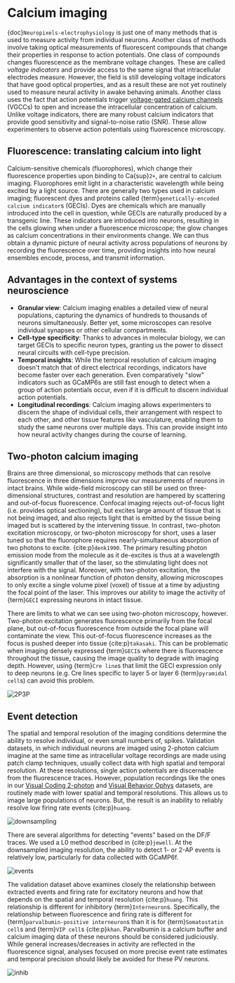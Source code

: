 # Calcium imaging

{doc}`Neuropixels-electrophysiology` is just one of many methods that is used to
measure activity from individual neurons. Another class of methods involve
taking optical measurements of fluorescent compounds that change their
properties in response to action potentials. One class of compounds changes
fluorescence as the membrane voltage changes. These are called  _voltage indicators_
and provide access to the same signal that intracellular electrodes measure. However,
the field is still developing voltage indicators that have good optical properties,
and as a result these are not yet routinely used to measure neural activity in awake
behaving animals. Another class uses the fact that action potentials trigger [voltage-gated calcium
channels](https://en.wikipedia.org/wiki/Voltage-gated_calcium_channel) (VGCCs)
to open and increase the intracellular concentration of calcium. Unlike voltage
indicators, there are many robust calcium indicators that provide good
sensitivity and signal-to-noise ratio (SNR). These allow experimenters to observe
action potentials using fluorescence microscopy.

## Fluorescence: translating calcium into light

Calcium-sensitive chemicals (fluorophores), which change their fluorescence properties upon binding to 
Ca{sup}`2+`, are central to calcium imaging. Fluorophores emit light in a characteristic wavelength
while being excited by a light source. There are generally two types used in calcium imaging; fluorescent dyes
and proteins called {term}`genetically-encoded calcium indicator`s (GECIs). Dyes are chemicals which are
manually introduced into the cell in question, while GECIs are naturally produced by a transgenic line.
These indicators are introduced into neurons, resulting in the cells glowing when under 
a fluorescence microscope; the glow changes as calcium concentrations in their environments change.
We can thus obtain a dynamic picture of neural activity across populations of neurons
by recording the fluorescence over time, providing insights into how
neural ensembles encode, process, and transmit information.

## Advantages in the context of systems neuroscience

- **Granular view**: Calcium imaging enables a detailed view of neural
  populations, capturing the dynamics of hundreds to thousands of neurons
  simultaneously. Better yet, some microscopes can resolve individual synapses
  or other cellular compartments.
- **Cell-type specificity**: Thanks to advances in molecular biology, we can
  target GECIs to specific neuron types, granting us the power to dissect neural
  circuits with cell-type precision.
- **Temporal insights**: While the temporal resolution of calcium imaging
  doesn't match that of direct electrical recordings, indicators have become
  faster over each generation. Even comparatively "slow" indicators such as
  GCaMP6s are still fast enough to detect when a group of action potentials
  occur, even if it is difficult to discern individual action potentials.
- **Longitudinal recordings**: Calcium imaging allows experimenters to discern
  the shape of individual cells, their arrangement with respect to each other, and
  other tissue features like vasculature, enabling them to study the same neurons
  over multiple days. This can provide insight into how neural activity changes during the
  course of learning.

## Two-photon calcium imaging

Brains are three dimensional, so microscopy methods that can resolve
fluorescence in three dimensions improve our measurements of neurons in intact
brains. While wide-field microscopy can still be used on three-dimensional
structures, contrast and resolution are hampered by scattering and out-of-focus
fluorescence. Confocal imaging rejects out-of-focus light (i.e. provides optical
sectioning), but excites large amount of tissue that is not being imaged, and
also rejects light that is emitted by the tissue being imaged but is scattered by the
intervening tissue. In contrast, two-photon excitation microscopy, or two-photon microscopy
for short, uses a laser tuned so that the fluorophore requires nearly-simultaneous absorption of
two photons to excite. {cite:p}`denk1990`. The primary resulting photon emission mode
from the molecule as it de-excites is thus at a wavelength significantly smaller that of the laser,
so the stimulating light does not interfere with the signal. Moreover, with two-photon excitation,
the absorption is a nonlinear function of photon density, allowing microscopes to
only excite a single volume pixel (voxel) of tissue at a time by adjusting the focal point of the laser. 
This improves our ability to image the activity of {term}`GECI` expressing neurons in intact tissue.

There are limits to what we can see using two-photon microscopy, however. Two-photon excitation generates fluorescence primarily from the focal plane, but out-of-focus fluorescence from outside the focal plane will contaminate the view. This out-of-focus fluorescence increases as the focus is pushed deeper into tissue {cite:p}`takasaki`. This can be problematic when imaging densely expressed {term}`GECI`s where there is fluorescence throughout the tissue, causing the image quality to degrade with imaging depth. However, using {term}`Cre line`s that limit the GECI expression only to deep neurons (e.g. Cre lines specific to layer 5 or layer 6 {term}`pyramidal cell`s) can avoid this problem.

![2P3P](/resources/2P3P.jpg)

## Event detection

The spatial and temporal resolution of the imaging conditions determine the ability to resolve individual, or even small numbers of, spikes. Validation datasets, in which individual neurons are imaged using 2-photon calcium imagine at the same time as intracellular voltage recordings are made using patch clamp techniques, usually collect data with high spatial and temporal resolution. At these resolutions, single action potentials are discernable from the fluorescence traces. However, population recordings like the ones in our [Visual Coding 2-photon](vc2p-background) and [Visual Behavior Ophys](VB-Ophys) datasets, are routinely made with lower spatial and temporal resolutions. This allows us to image large populations of neurons. But, the result is an inability to reliably resolve low firing rate events {cite:p}`huang`.

![downsampling](/resources/Huang_downsampling.png)

There are several algorithms for detecting "events" based on the DF/F traces. We used a L0 method described in {cite:p}`jewell`. At the downsampled imaging resolution, the ability to detect 1- or 2-AP events is relatively low, particularly for data collected with GCaMP6f.

![events](/resources/Huang_eventprobability.png)

The validation dataset above examines closely the relationship between extracted events and firing rate for excitatory neurons and how that depends on the spatial and temporal resolution {cite:p}`huang`. This relationship is different for inhibitory {term}`Interneuron`s. Specifically, the relationship between fluorescence and firing rate is different for {term}`parvalbumin-positive interneuron`s than it is for {term}`Somatostatin cell`s and {term}`VIP cell`s {cite:p}`khan`. Parvalbumin is a calcium buffer and calcium imaging data of these neurons should be considered judiciously. While general increases/decreases in activity are reflected in the fluorescence signal, analyses focused on more precise event rate estimates and temporal precision should likely be avoided for these PV neurons.

![inhib](/resources/Khan_2018_inhib_fig.png)
